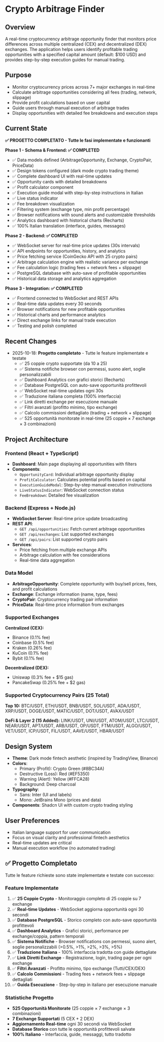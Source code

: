 # Crypto Arbitrage Finder

## Overview
A real-time cryptocurrency arbitrage opportunity finder that monitors price differences across multiple centralized (CEX) and decentralized (DEX) exchanges. The application helps users identify profitable trading opportunities with a specified capital amount (default: $100 USD) and provides step-by-step execution guides for manual trading.

## Purpose
- Monitor cryptocurrency prices across 7+ major exchanges in real-time
- Calculate arbitrage opportunities considering all fees (trading, network, slippage)
- Provide profit calculations based on user capital
- Guide users through manual execution of arbitrage trades
- Display opportunities with detailed fee breakdowns and execution steps

## Current State
**✅ PROGETTO COMPLETATO - Tutte le fasi implementate e funzionanti**

**Phase 1 - Schema & Frontend: ✅ COMPLETED**
- ✅ Data models defined (ArbitrageOpportunity, Exchange, CryptoPair, PriceData)
- ✅ Design tokens configured (dark mode crypto trading theme)
- ✅ Complete dashboard UI with real-time updates
- ✅ Opportunity cards with detailed breakdowns
- ✅ Profit calculator component
- ✅ Execution guide modal with step-by-step instructions in Italian
- ✅ Live status indicator
- ✅ Fee breakdown visualization
- ✅ Filtering system (exchange type, min profit percentage)
- ✅ Browser notifications with sound alerts and customizable thresholds
- ✅ Analytics dashboard with historical charts (Recharts)
- ✅ 100% Italian translation (interface, guides, messages)

**Phase 2 - Backend: ✅ COMPLETED**
- ✅ WebSocket server for real-time price updates (30s intervals)
- ✅ API endpoints for opportunities, history, and analytics
- ✅ Price fetching service (CoinGecko API with 25 crypto pairs)
- ✅ Arbitrage calculation engine with realistic variance per exchange
- ✅ Fee calculation logic (trading fees + network fees + slippage)
- ✅ PostgreSQL database with auto-save of profitable opportunities
- ✅ Historical data storage and analytics aggregation

**Phase 3 - Integration: ✅ COMPLETED**
- ✅ Frontend connected to WebSocket and REST APIs
- ✅ Real-time data updates every 30 seconds
- ✅ Browser notifications for new profitable opportunities
- ✅ Historical charts and performance analytics
- ✅ Direct exchange links for manual trade execution
- ✅ Testing and polish completed

## Recent Changes
- 2025-10-18: **Progetto completato** - Tutte le feature implementate e testate
  - ✅ 25 coppie crypto supportate (da 10 a 25)
  - ✅ Sistema notifiche browser con permessi, suono alert, soglie personalizzabili
  - ✅ Dashboard Analytics con grafici storici (Recharts)
  - ✅ Database PostgreSQL con auto-save opportunità profittevoli
  - ✅ WebSocket real-time updates ogni 30s
  - ✅ Traduzione italiana completa (100% interfaccia)
  - ✅ Link diretti exchange per esecuzione manuale
  - ✅ Filtri avanzati (profitto minimo, tipo exchange)
  - ✅ Calcolo commissioni dettagliato (trading + network + slippage)
  - ✅ 525 opportunità monitorate in real-time (25 coppie × 7 exchange × 3 combinazioni)

## Project Architecture

### Frontend (React + TypeScript)
- **Dashboard**: Main page displaying all opportunities with filters
- **Components**:
  - `OpportunityCard`: Individual arbitrage opportunity display
  - `ProfitCalculator`: Calculates potential profits based on capital
  - `ExecutionGuideModal`: Step-by-step manual execution instructions
  - `LiveStatusIndicator`: WebSocket connection status
  - `FeeBreakdown`: Detailed fee visualization

### Backend (Express + Node.js)
- **WebSocket Server**: Real-time price update broadcasting
- **REST API**:
  - `GET /api/opportunities`: Fetch current arbitrage opportunities
  - `GET /api/exchanges`: List supported exchanges
  - `GET /api/pairs`: List supported crypto pairs
- **Services**:
  - Price fetching from multiple exchange APIs
  - Arbitrage calculation with fee considerations
  - Real-time data aggregation

### Data Model
- **ArbitrageOpportunity**: Complete opportunity with buy/sell prices, fees, and profit calculations
- **Exchange**: Exchange information (name, type, fees)
- **CryptoPair**: Cryptocurrency trading pair information
- **PriceData**: Real-time price information from exchanges

### Supported Exchanges
**Centralized (CEX):**
- Binance (0.1% fee)
- Coinbase (0.5% fee)
- Kraken (0.26% fee)
- KuCoin (0.1% fee)
- Bybit (0.1% fee)

**Decentralized (DEX):**
- Uniswap (0.3% fee + $15 gas)
- PancakeSwap (0.25% fee + $2 gas)

### Supported Cryptocurrency Pairs (25 Total)
**Top 10:** BTC/USDT, ETH/USDT, BNB/USDT, SOL/USDT, ADA/USDT, XRP/USDT, DOGE/USDT, MATIC/USDT, DOT/USDT, AVAX/USDT

**DeFi & Layer 2 (15 Added):** LINK/USDT, UNI/USDT, ATOM/USDT, LTC/USDT, NEAR/USDT, APT/USDT, ARB/USDT, OP/USDT, FTM/USDT, ALGO/USDT, VET/USDT, ICP/USDT, FIL/USDT, AAVE/USDT, HBAR/USDT

## Design System
- **Theme**: Dark mode fintech aesthetic (inspired by TradingView, Binance)
- **Colors**:
  - Primary (Profit): Crypto Green (#8BC34A)
  - Destructive (Loss): Red (#EF5350)
  - Warning (Alert): Yellow (#FFCA28)
  - Background: Deep charcoal
- **Typography**:
  - Sans: Inter (UI and labels)
  - Mono: JetBrains Mono (prices and data)
- **Components**: Shadcn UI with custom crypto trading styling

## User Preferences
- Italian language support for user communication
- Focus on visual clarity and professional fintech aesthetics
- Real-time updates are critical
- Manual execution workflow (no automated trading)

## ✅ Progetto Completato

Tutte le feature richieste sono state implementate e testate con successo:

### Feature Implementate
1. ✅ **25 Coppie Crypto** - Monitoraggio completo di 25 coppie su 7 exchange
2. ✅ **Real-time Updates** - WebSocket aggiorna opportunità ogni 30 secondi
3. ✅ **Database PostgreSQL** - Storico completo con auto-save opportunità profittevoli
4. ✅ **Dashboard Analytics** - Grafici storici, performance per exchange/coppia, pattern temporali
5. ✅ **Sistema Notifiche** - Browser notifications con permessi, suono alert, soglie personalizzabili (>0.5%, >1%, >2%, >3%, >5%)
6. ✅ **Traduzione Italiana** - 100% interfaccia tradotta con guide dettagliate
7. ✅ **Link Diretti Exchange** - Registrazione, login, trading page per ogni exchange
8. ✅ **Filtri Avanzati** - Profitto minimo, tipo exchange (Tutti/CEX/DEX)
9. ✅ **Calcolo Commissioni** - Trading fees + network fees + slippage dettagliati
10. ✅ **Guida Esecuzione** - Step-by-step in italiano per esecuzione manuale

### Statistiche Progetto
- **525 Opportunità Monitorate** (25 coppie × 7 exchange × 3 combinazioni)
- **7 Exchange Supportati** (5 CEX + 2 DEX)
- **Aggiornamento Real-time** ogni 30 secondi via WebSocket
- **Database Storico** con tutte le opportunità profittevoli salvate
- **100% Italiano** - Interfaccia, guide, messaggi, tutto tradotto
